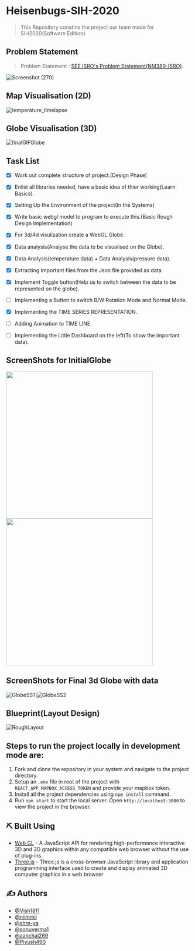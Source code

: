 # Heisenbugs-SIH-2020
> This Repository conatins the project our team made for SIH2020(Software Edition)
## Problem Statement
> Problem Statement  :  [SEE ISRO's Problem Statement(NM389-ISRO)](https://vedas.sac.gov.in/vcms/en/sih2020.html).

![Screenshot (270)](https://user-images.githubusercontent.com/38127345/87622001-c4fcf280-c73f-11ea-8804-abe650260804.png)

## Map Visualisation (2D)
![temperature_timelapse](https://user-images.githubusercontent.com/38127345/89174243-27108100-d5a3-11ea-9b0d-44a07104bbe2.gif)
## Globe Visualisation (3D)
![finalGIFGlobe](https://user-images.githubusercontent.com/38127345/89173662-422ec100-d5a2-11ea-8fe2-42be0d505f05.gif)

## Task List
- [X] Work out complete structure of project.(Design Phase)
- [X] Enlist all libraries needed, have a basic idea of thier working(Learn Basics).
- [X] Setting Up the Environment of the project(In the Systems) 
- [x] Write basic webgl model to program to execute this.(Basic Rough Design Implementation)
- [X] For 3d/4d visulization create a WebGL Globe.
- [X] Data analysis(Analyse the data to be visualised on the Globe).
- [X] Data Analysis(temperature data) + Data Analysis(pressure data).
- [X] Extracting Important files from the Json file provided as data.
- [X] Implement Toggle button(Help us to switch between the data to be represented on the globe).
- [ ] Implementing a Button to switch B/W Rotation Mode and Normal Mode.
- [X] Implementing the TIME SERIES REPRESENTATION.
- [ ] Adding Animation to TIME LINE.
- [ ] Implementing the Little Dashboard on the left(To show the important data). 


## ScreenShots for InitialGlobe

<p float="left">
<img src="https://user-images.githubusercontent.com/38127345/87586189-cd343e00-c6fd-11ea-8c90-a9812d79bafd.png" width="400"/> <img src="https://user-images.githubusercontent.com/38127345/87586189-cd343e00-c6fd-11ea-8c90-a9812d79bafd.png" width="400"/>
</p>

## ScreenShots for Final 3d Globe with data

![GlobeSS1](https://user-images.githubusercontent.com/38127345/89171687-1f4edd80-d59f-11ea-96d0-2dfecc0d9315.png)
![GlobeSS2](https://user-images.githubusercontent.com/38127345/89171787-40afc980-d59f-11ea-9eb5-61d1763fe623.png)

## Blueprint(Layout Design)
![RoughLayout](https://user-images.githubusercontent.com/38127345/89174719-f1b86300-d5a3-11ea-89ff-02ff5c0cbdbc.png)


##  Steps to run the project locally in development mode are: <a name = "run_locally"></a>

1. Fork and clone the repository in your system and navigate to the project directory.
2. Setup an ```.env``` file in root of the project with ```REACT_APP_MAPBOX_ACCESS_TOKEN``` and provide your mapbox token.
3. Install all the project dependencies using ```npm install``` command.
4. Run ```npm start``` to start the local server. Open ```http://localhost:3000``` to view the project in the browser.

## ⛏️ Built Using <a name = "built_using"></a>

-   [Web GL](https://developer.mozilla.org/en-US/docs/Web/API/WebGL_API) - A JavaScript API for rendering high-performance interactive 3D and 2D graphics within any compatible web browser without the use of plug-ins.
-  [Three.js](https://threejs.org/) - Three.js is a cross-browser JavaScript library and application programming interface used to create and display animated 3D computer graphics in a web browser

## ✍️ Authors <a name = "author"></a>

-   [@Vish1811](https://github.com/Vish1811)
-   [@niimmii](https://github.com/niimmii)
-   [@shre-ya](https://github.com/shre-ya)
-   [@sonuverma1](https://github.com/sonuverma1)
-   [@aanchal269](https://github.com/aanchal269)
-   [@Piyush490](https://github.com/Piyush490)


